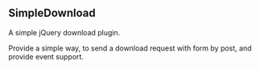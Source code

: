 SimpleDownload
---

A simple jQuery download plugin.

Provide a simple way, to send a download request with form by post, and provide event support.
